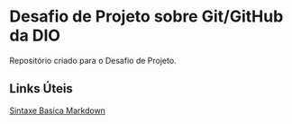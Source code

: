 # Desafio de Projeto sobre Git/GitHub da DIO
Repositório criado para o Desafio de Projeto. 

## Links Úteis 
[Sintaxe Basica Markdown](https://docs.pipz.com/central-de-ajuda/learning-center/guia-basico-de-markdown#open)
